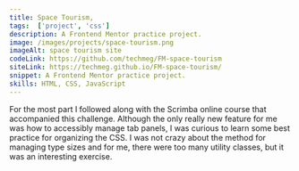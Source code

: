 ```yaml
---
title: Space Tourism,
tags:  ['project', 'css']
description: A Frontend Mentor practice project.
image: /images/projects/space-tourism.png
imageAlt: space tourism site
codeLink: https://github.com/techmeg/FM-space-tourism
siteLink: https://techmeg.github.io/FM-space-tourism/
snippet: A Frontend Mentor practice project.
skills: HTML, CSS, JavaScript
---
```

For the most part I followed along with the Scrimba online course that accompanied this challenge. Although the only really new feature for me was how to accessibly manage tab panels, I was curious to learn some best practice for organizing the CSS. I was not crazy about the method for managing type sizes and for me, there were too many utility classes, but it was an interesting exercise.